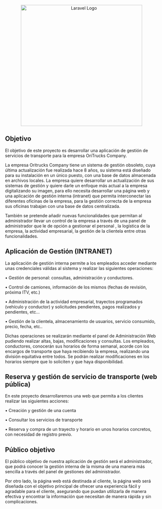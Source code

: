 <p align="center"><a href="https://laravel.com" target="_blank"><img src="https://raw.githubusercontent.com/laravel/art/master/logo-lockup/5%20SVG/2%20CMYK/1%20Full%20Color/laravel-logolockup-cmyk-red.svg" width="400" alt="Laravel Logo"></a></p>

## Objetivo

El objetivo de este proyecto es desarrollar una aplicación de gestión de servicios de transporte para la empresa OriTrucks Company.

La empresa Oritrucks Company tiene un sistema de gestión obsoleto, cuya última actualización fue realizada hace 8 años, su sistema está diseñado para su instalación en un único puesto, con una base de datos almacenada en archivos locales. La empresa quiere desarrollar un actualización de sus sistemas de gestión y quiere darle un enfoque más actual a la empresa digitalizando su imagen, para ello necesita desarrollar una página web y una aplicación de gestión interna (intranet) que permita  interconectar las diferentes oficinas de la empresa, para la gestión correcta de la empresa sus oficinas trabajan con una base de datos centralizada.

También se pretende añadir nuevas funcionalidades que permitan al administrador llevar un control de la empresa a través de una panel de administrador que le de opción a gestionar el personal , la logística de la empresa, la actividad empresarial, la gestión de la clientela entre otras funcionalidades.


## Aplicación de Gestión (INTRANET)
La aplicación de gestión interna permite a los empleados acceder mediante unas credenciales válidas al sistema y realizar las siguientes operaciones:

• Gestión de personal: consultas, administración y conductores.

• Control de camiones, información de los mismos (fechas de revisión, próxima ITV, etc.)

• Administración de la actividad empresarial, trayectos programados (vehículo y conductor) y solicitudes pendientes, pagos realizados y pendientes, etc...

• Gestión de la clientela, almacenamiento de usuarios, servicio consumido, precio, fecha, etc..

Dichas operaciones se realizarán mediante el panel de Administración Web pudiendo realizar altas, bajas, modificaciones y consultas. 
Los empleados, conductores, conocerán sus horarios de forma semanal, acorde con los encargos de transporte que haya recibiendo la empresa, realizando una división equitativa entre todos. Se podrán realizar modificaciones en los horarios siempre que lo soliciten y que haya disponibilidad.


## Reserva y gestión de servicio de transporte (web pública)
En este proyecto desarrollaremos una web que permita a los clientes realizar las siguientes acciones:

• Creación y gestión de una cuenta

• Consultar los servicios de transporte 

• Reserva y compra de un trayecto y horario en unos horarios concretos, con necesidad de registro previo. 


## Público objetivo

El público objetivo de nuestra aplicación de gestión será el administrador, que podrá conocer la gestión interna de la misma de una manera más sencilla a través del panel de gestiones del administrador.

Por otro lado, la página web está destinada al cliente, la página web será diseñada con el objetivo principal de ofrecer una experiencia fácil y agradable para el cliente, asegurando que puedan utilizarla de manera efectiva y encontrar la información que necesitan de manera rápida y sin complicaciones.
